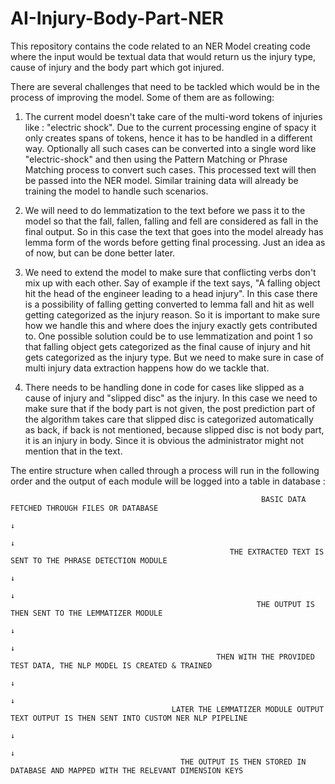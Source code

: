 # AI-Injury-Body-Part-NER

This repository contains the code related to an NER Model creating code where the input would be textual data that would return us the injury type, cause of injury and the body part which got injured.

There are several challenges that need to be tackled which would be in the process of improving the model. Some of them are as following: 

1. The current model doesn't take care of the multi-word tokens of injuries like : "electric shock". Due to the current processing engine of spacy it only creates spans of tokens, hence it has to be handled in a different way. Optionally all such cases can be converted into a single word like "electric-shock" and then using the Pattern Matching or Phrase Matching process to convert such cases. This processed text will then be passed into the NER model. Similar training data will already be training the model to handle such scenarios.

2. We will need to do lemmatization to the text before we pass it to the model so that the fall, fallen, falling and fell are considered as fall in the final output. So in this case the text that goes into the model already has lemma form of the words before getting final processing. Just an idea as of now, but can be done better later.

3. We need to extend the model to make sure that conflicting verbs don't mix up with each other. Say of example if the text says, "A falling object hit the head of the engineer leading to a head injury". In this case there is a possibility of falling getting converted to lemma fall and hit as well getting categorized as the injury reason. So it is important to make sure how we handle this and where does the injury exactly gets contributed to. One possible solution could be to use lemmatization and point 1 so that falling object gets categorized as the final cause of injury and hit gets categorized as the injury type. But we need to make sure in case of multi injury data extraction happens how do we tackle that.

4. There needs to be handling done in code for cases like slipped as a cause of injury and "slipped disc" as the injury. In this case we need to make sure that if the body part is not given, the post prediction part of the algorithm takes care that slipped disc is categorized automatically as back, if back is not mentioned, because slipped disc is not body part, it is an injury in body. Since it is obvious the administrator might not mention that in the text.


The entire structure when called through a process will run in the following order and the output of each module will be logged into a table in database :

                                                            BASIC DATA FETCHED THROUGH FILES OR DATABASE
                                                                                ↓
                                                                                ↓
                                                     THE EXTRACTED TEXT IS SENT TO THE PHRASE DETECTION MODULE
                                                                                ↓
                                                                                ↓
                                                           THE OUTPUT IS THEN SENT TO THE LEMMATIZER MODULE
                                                                                ↓
                                                                                ↓
                                                  THEN WITH THE PROVIDED TEST DATA, THE NLP MODEL IS CREATED & TRAINED
                                                                                ↓
                                                                                ↓
                                        LATER THE LEMMATIZER MODULE OUTPUT TEXT OUTPUT IS THEN SENT INTO CUSTOM NER NLP PIPELINE
                                                                                ↓
                                                                                ↓
                                          THE OUTPUT IS THEN STORED IN DATABASE AND MAPPED WITH THE RELEVANT DIMENSION KEYS
